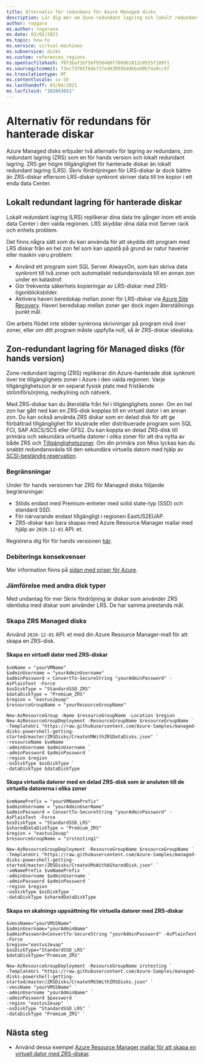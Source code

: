 ```yaml
---
title: Alternativ för redundans för Azure Managed disks
description: Lär dig mer om Zone-redundant lagring och lokalt redundant lagring för Azure Managed disks.
author: roygara
ms.author: rogarana
ms.date: 03/02/2021
ms.topic: how-to
ms.service: virtual-machines
ms.subservice: disks
ms.custom: references_regions
ms.openlocfilehash: f0f3baf1bf56f958408f789961812c0555f289f1
ms.sourcegitcommit: f3ec73fb5f8de72fe483995bd4bbad9b74a9cc9f
ms.translationtype: MT
ms.contentlocale: sv-SE
ms.lasthandoff: 03/04/2021
ms.locfileid: "102043651"
---
```

# <a name="redundancy-options-for-managed-disks"></a>Alternativ för redundans för hanterade diskar

Azure Managed disks erbjuder två alternativ för lagring av redundans, zon redundant lagring (ZRS) som en för hands version och lokalt redundant lagring. ZRS ger högre tillgänglighet för hanterade diskar än lokalt redundant lagring (LRS). Skriv fördröjningen för LRS-diskar är dock bättre än ZRS-diskar eftersom LRS-diskar synkront skriver data till tre kopior i ett enda data Center.

## <a name="locally-redundant-storage-for-managed-disks"></a>Lokalt redundant lagring för hanterade diskar

Lokalt redundant lagring (LRS) replikerar dina data tre gånger inom ett enda data Center i den valda regionen. LRS skyddar dina data mot Server rack och enhets problem. 

Det finns några sätt som du kan använda för att skydda ditt program med LRS diskar från en hel zon fel som kan uppstå på grund av natur haverier eller maskin varu problem:
- Använd ett program som SQL Server AlwaysOn, som kan skriva data synkront till två zoner och automatiskt redundansväxla till en annan zon under en katastrof.
- Gör frekventa säkerhets kopieringar av LRS-diskar med ZRS-ögonblicksbilder.
- Aktivera haveri beredskap mellan zoner för LRS-diskar via [Azure Site Recovery](../site-recovery/azure-to-azure-how-to-enable-zone-to-zone-disaster-recovery.md). Haveri beredskap mellan zoner ger dock ingen återställnings punkt mål.

Om arbets flödet inte stöder synkrona skrivningar på program nivå över zoner, eller om ditt program måste uppfylla noll, så är ZRS-diskar idealiska.

## <a name="zone-redundant-storage-for-managed-disks-preview"></a>Zon-redundant lagring för Managed disks (för hands version)

Zone-redundant lagring (ZRS) replikerar din Azure-hanterade disk synkront över tre tillgänglighets zoner i Azure i den valda regionen. Varje tillgänglighetszon är en separat fysisk plats med fristående strömförsörjning, nedkylning och nätverk. 

Med ZRS-diskar kan du återställa från fel i tillgänglighets zoner. Om en hel zon har gått ned kan en ZRS-disk kopplas till en virtuell dator i en annan zon. Du kan också använda ZRS diskar som en delad disk för att ge förbättrad tillgänglighet för klustrade eller distribuerade program som SQL FCI, SAP ASCS/SCS eller GFS2. Du kan koppla en delad ZRS-disk till primära och sekundära virtuella datorer i olika zoner för att dra nytta av både ZRS och [Tillgänglighetszoner](../availability-zones/az-overview.md). Om din primära zon Miss lyckas kan du snabbt redundansväxla till den sekundära virtuella datorn med hjälp av [SCSI-beständig reservation](disks-shared-enable.md#supported-scsi-pr-commands).

### <a name="limitations"></a>Begränsningar

Under för hands versionen har ZRS för Managed disks följande begränsningar:

- Stöds endast med Premium-enheter med solid state-typ (SSD) och standard SSD.
- För närvarande endast tillgängligt i regionen EastUS2EUAP.
- ZRS-diskar kan bara skapas med Azure Resource Manager mallar med hjälp av `2020-12-01` API: et.

Registrera dig för för hands versionen [här](https://aka.ms/ZRSDisksPreviewSignUp).

### <a name="billing-implications"></a>Debiterings konsekvenser

Mer information finns på [sidan med priser för Azure](https://azure.microsoft.com/pricing/details/managed-disks/).

### <a name="comparison-with-other-disk-types"></a>Jämförelse med andra disk typer

Med undantag för mer Skriv fördröjning är diskar som använder ZRS identiska med diskar som använder LRS. De har samma prestanda mål.

### <a name="create-zrs-managed-disks"></a>Skapa ZRS Managed disks

Använd `2020-12-01` API: et med din Azure Resource Manager-mall för att skapa en ZRS-disk.

#### <a name="create-a-vm-with-zrs-disks"></a>Skapa en virtuell dator med ZRS-diskar

```
$vmName = "yourVMName" 
$adminUsername = "yourAdminUsername"
$adminPassword = ConvertTo-SecureString "yourAdminPassword" -AsPlainText -Force
$osDiskType = "StandardSSD_ZRS"
$dataDiskType = "Premium_ZRS"
$region = "eastus2euap"
$resourceGroupName = "yourResourceGroupName"

New-AzResourceGroup -Name $resourceGroupName -Location $region
New-AzResourceGroupDeployment -ResourceGroupName $resourceGroupName `
-TemplateUri "https://raw.githubusercontent.com/Azure-Samples/managed-disks-powershell-getting-started/master/ZRSDisks/CreateVMWithZRSDataDisks.json" `
-resourceName $vmName `
-adminUsername $adminUsername `
-adminPassword $adminPassword `
-region $region `
-osDiskType $osDiskType `
-dataDiskType $dataDiskType
```

#### <a name="create-vms-with-a-shared-zrs-disk-attached-to-the-vms-in-different-zones"></a>Skapa virtuella datorer med en delad ZRS-disk som är ansluten till de virtuella datorerna i olika zoner

```
$vmNamePrefix = "yourVMNamePrefix"
$adminUsername = "yourAdminUserName"
$adminPassword = ConvertTo-SecureString "yourAdminPassword" -AsPlainText -Force
$osDiskType = "StandardSSD_LRS"
$sharedDataDiskType = "Premium_ZRS"
$region = "eastus2euap"
$resourceGroupName = "zrstesting1"

New-AzResourceGroupDeployment -ResourceGroupName $resourceGroupName `
-TemplateUri "https://raw.githubusercontent.com/Azure-Samples/managed-disks-powershell-getting-started/master/ZRSDisks/CreateVMsWithASharedDisk.json" `
-vmNamePrefix $vmNamePrefix `
-adminUsername $adminUsername `
-adminPassword $adminPassword `
-region $region `
-osDiskType $osDiskType `
-dataDiskType $sharedDataDiskType
```

#### <a name="create-a-virtual-machine-scale-set-with-zrs-disks"></a>Skapa en skalnings uppsättning för virtuella datorer med ZRS-diskar

```
$vmssName="yourVMSSName"
$adminUsername="yourAdminName"
$adminPassword=ConvertTo-SecureString "yourAdminPassword" -AsPlainText -Force
$region="eastus2euap"
$osDiskType="StandardSSD_LRS"
$dataDiskType="Premium_ZRS"

New-AzResourceGroupDeployment -ResourceGroupName zrstesting `
-TemplateUri "https://raw.githubusercontent.com/Azure-Samples/managed-disks-powershell-getting-started/master/ZRSDisks/CreateVMSSWithZRSDisks.json" `
-vmssName "yourVMSSName" `
-adminUsername "yourAdminName" `
-adminPassword $password `
-region "eastus2euap" `
-osDiskType "StandardSSD_LRS" `
-dataDiskType "Premium_ZRS" `
```

## <a name="next-steps"></a>Nästa steg

- Använd dessa exempel [Azure Resource Manager mallar för att skapa en virtuell dator med ZRS-diskar](https://github.com/Azure-Samples/managed-disks-powershell-getting-started/tree/master/ZRSDisks).